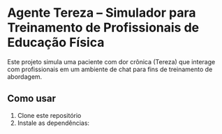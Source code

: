 # Agente Tereza – Simulador para Treinamento de Profissionais de Educação Física

Este projeto simula uma paciente com dor crônica (Tereza) que interage com profissionais em um ambiente de chat para fins de treinamento de abordagem.

## Como usar

1. Clone este repositório
2. Instale as dependências:
